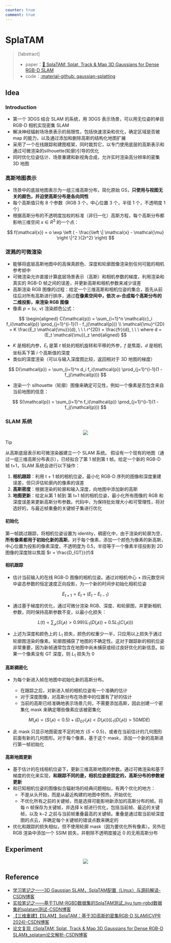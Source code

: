 ```yaml
---
counter: true
comment: true
---
```


# SplaTAM

> [!abstract]
> - paper：[:book: SplaTAM: Splat, Track & Map 3D Gaussians for Dense RGB-D SLAM](https://arxiv.org/pdf/2312.02126)
> - code：[:material-github: gaussian-splatting](https://github.com/spla-tam/SplaTAM?tab=readme-ov-file)

## Idea

### Introduction

- 第一个 3DGS 结合 SLAM 的系统，用 3DGS 表示场景，可以用无位姿的单目 RGB-D 相机实现密集 SLAM
- 解决神经辐射场场景表示的局限性，包括快速渲染和优化，确定区域是否被 map 的能力，以及通过添加和删除高斯的结构化地图扩展
- 采用了一个在线跟踪和建图框架，同时裁剪它，以专门使用底层的高斯表示和通过可微渲染的silhouette(轮廓)引导的优化
- 同时优化位姿估计、场景重建和新视角合成，允许实时渲染高分辨率的密集 3D 地图

### 高斯地图表示

- 场景中的底层地图表示为一组三维高斯分布，简化原始 GS，**只使用与视图无关的颜色，并迫使高斯分布是各向同性**
- 每个高斯值只有 8 个参数（RGB 3 个，中心位置 3 个，半径 1 个，不透明度 1 个）
- 根据高斯分布的不透明度加权的标准（非归一化）高斯方程，每个高斯分布都影响三维空间 $x \in R^3$ 的一个点：

$$
f(\mathcal{x}) = o \exp \left ( - \frac{\left \| \mathcal{x} - \mathcal{\mu} \right \|^2 }{2r^2} \right)
$$

### 泼溅的可微渲染

- 能够将底层高斯地图中的高保真颜色、深度和轮廓图像渲染到任何可能的相机参考帧中
- 可微渲染允许直接计算底层场景表示（高斯）和相机参数的梯度，利用渲染和真实的 RGB-D 帧之间的误差，并更新高斯和相机参数来减少误差
- 高斯渲染 RGB 图像的过程：给定一个三维高斯和相机位姿的集合，首先从前往后对所有高斯进行排序，通过**在像素空间中，依次 $\alpha$-合成每个高斯分布的二维投影，来渲染 RGB 图像**
- 像素 $p=(u, v)$ 渲染颜色公式：

$$
\begin{aligned}
C(\mathcal{p}) = \sum_{i=1}^n \mathcal{c}_i f_i(\mathcal{p}) \prod_{j=1}^{i-1}(1 - f_j(\mathcal{p})) \\
\mathcal{\mu}^{2D} = K \frac{E_t \mathcal{\mu}}{d}, \ \ \ r^{2D} = \frac{fr}{d}, \ \ \ where d = (E_t \mathcal{\mu})_z
\end{aligned}
$$

- $K$ 是相机内参，$E_t$ 是第 $t$ 帧处的相机旋转和平移的外参，$f$ 是焦距，$d$ 是相机坐标系下第 $i$ 个高斯值的深度
- 类似的深度渲染（可以与输入深度图比较，返回相对于 3D 地图的梯度）

$$
D(\mathcal{p}) = \sum_{i=1}^n d_i f_i(\mathcal{p}) \prod_{j=1}^{i-1}(1 - f_j(\mathcal{p}))
$$

- 渲染一个 silhouette（轮廓）图像来确定可见性，例如一个像素是否包含来自当前地图的信息：

$$
S(\mathcal{p}) = \sum_{i=1}^n f_i(\mathcal{p}) \prod_{j=1}^{i-1}(1 - f_j(\mathcal{p}))
$$


### SLAM 系统

<center>
<img src="https://cdn.jujimeizuo.cn/note/cv/slam/SplaTAM-2.jpg">
</center>


> [!tip]
> 从高斯底层表示和可微渲染器建立一个 SLAM 系统。
> 假设有一个现有的地图（通过一组三维高斯分布表示），已经拟合了第 1 帧到第 t 帧。给定一个新的 RGB-D 帧 t+1，SLAM 系统会进行以下操作：
> 
> 1. **相机跟踪**：利用 t + 1 帧的相机位姿，最小化 RGB-D 序列的图像和深度重建误差，但只评估轮廓内的像素的误差
> 2. **高斯密度**：根据渲染的轮廓和输入深度，向地图中添加新的高斯
> 3. **地图更新**：给定从第 1 帧到 第 t+1 帧的相机位姿，最小化所有图像的 RGB 和深度误差来更新高斯分布参数。代码中，为保持批处理大小和可管理性，将对选好的，与最近帧重叠的关键帧子集进行优化

#### 初始化

第一帧跳过跟踪，将相机位姿设置为 identity，稠密化中，由于渲染的轮廓为空，**所有像素都用于初始化新的高斯**。对于每个像素，添加一个颜色为像素的新高斯，中心位置为投影的像素深度，不透明度为 0.5，半径等于一个像素半径投影到 2D 图像的深度除以焦距 $r = \frac{D_{GT}}{f}$

#### 相机跟踪

- 估计当前输入的在线 RGB-D 图像的相机位姿。通过对相机中心 + 四元数空间中姿态参数的恒定速度正向投影，为一个新的时间步初始化相机位姿

$$
E_{t+1}=E_t + (E_t - E_{t-1})
$$

- 通过基于梯度的优化，通过可微分渲染 RGB、深度、和轮廓图，并更新相机参数，同时保持高斯参数不变，以最小化损失：

$$
L(t) = \sum_\mathcal{p} (S(\mathcal{p}) > 0.99)(L_1(D(\mathcal{p}))+0.5L_1(C(\mathcal{p})))
$$

- 上述为深度和颜色上的 $L_1$ 损失，颜色的权重少一半，只应用以上损失于通过轮廓图渲染的像素。轮廓图捕获了地图的不确定性。这对于跟踪新的相机位姿非常重要，因为新帧通常包含在地图中尚未捕获或经过良好优化的新信息。如果一个像素没有 GT 深度，则 $L_1$ 损失为 0

#### 高斯稠密化

- 为每个新进入帧在地图中初始化新的高斯分布。
	- 在跟踪之后，对新进入帧的相机位姿有一个准确的估计
	- 对于深度图像，对高斯分布在场景中的位置有了好的估计
	- 当前的高斯已经准确地表示场景几何，不需要添加高斯，因此创建一个密集化 mask 来确定哪些像素应该被密集化

	$$
	M(\mathcal{p}) = (S(\mathcal{p})<0.5) + (D_{GT}(\mathcal{p})<D(\mathcal{p}))(L_1(D(\mathcal{p}))>50 MDE)
	$$

- 此 mask 只显示地图密度不足的地方 ($S < 0.5$)，或者在当前估计的几何图形前面有新的几何图形。对于每个像素，基于这个 mask，添加一个新的高斯进行第一帧初始化


#### 高斯地图更新

- 基于估计的在线相机位姿下，更新三维高斯地图的参数。通过可微渲染和基于梯度的优化来实现，**和跟踪不同的是，相机位姿是固定的，高斯分布的参数被更新**
- 和已知相机位姿的图像拟合辐射场的经典问题相似，有两个优化的地方：
	- 不是从头开始，而是从最近构建的地图中预热，开始优化
	- 不优化所有之前的关键帧，而是选择可能影响新添加的高斯分布的帧。将每 n 帧保存为关键帧，并选择 k 帧进行优化，包括当前帧、最近的关键帧，以及 k−2 之前与当前帧重叠最高的关键帧。重叠是通过取当前帧深度图的点云，并确定每个关键帧的错误点数来确定的
- 优化和跟踪的损失相似，但不使用轮廓 mask（因为要优化所有像素）。另外在 RGB 渲染中添加一个 SSIM 损失，并剔除不透明度接近 0 的无用高斯分布


## Experiment

<center>
<img src="https://cdn.jujimeizuo.cn/note/cv/slam/SplaTAM-1.png">
</center>

## Reference

- [学习笔记之——3D Gaussian SLAM，SplaTAM配置（Linux）与源码解读-CSDN博客](https://blog.csdn.net/gwplovekimi/article/details/135647242)
- [实验笔记之——基于TUM-RGBD数据集的SplaTAM测试\_jiyu tum-rgbd数据集的splatam测试-CSDN博客](https://blog.csdn.net/gwplovekimi/article/details/135671402)
- [【三维重建】【SLAM】SplaTAM：基于3D高斯的密集RGB-D SLAM(CVPR 2024)-CSDN博客](https://blog.csdn.net/qq_45752541/article/details/136349064)
- [论文复现《SplaTAM: Splat, Track & Map 3D Gaussians for Dense RGB-D SLAM》\_splatam论文解析-CSDN博客](https://blog.csdn.net/weixin_65688914/article/details/137918527?depth_1-utm_source=distribute.pc_relevant.none-task-blog-2~default~BlogCommendFromBaidu~Rate-7-137918527-blog-136349064.235%5Ev43%5Epc_blog_bottom_relevance_base7)